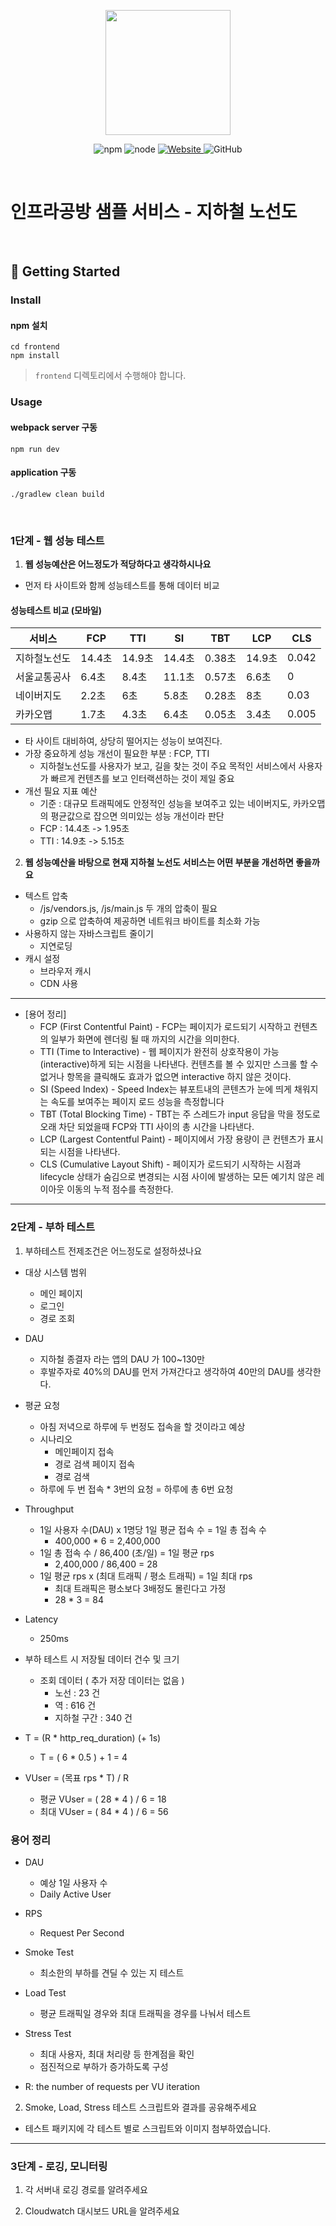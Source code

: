 <p align="center">
    <img width="200px;" src="https://raw.githubusercontent.com/woowacourse/atdd-subway-admin-frontend/master/images/main_logo.png"/>
</p>
<p align="center">
  <img alt="npm" src="https://img.shields.io/badge/npm-%3E%3D%205.5.0-blue">
  <img alt="node" src="https://img.shields.io/badge/node-%3E%3D%209.3.0-blue">
  <a href="https://edu.nextstep.camp/c/R89PYi5H" alt="nextstep atdd">
    <img alt="Website" src="https://img.shields.io/website?url=https%3A%2F%2Fedu.nextstep.camp%2Fc%2FR89PYi5H">
  </a>
  <img alt="GitHub" src="https://img.shields.io/github/license/next-step/atdd-subway-service">
</p>

<br>

# 인프라공방 샘플 서비스 - 지하철 노선도

<br>

## 🚀 Getting Started

### Install
#### npm 설치
```
cd frontend
npm install
```
> `frontend` 디렉토리에서 수행해야 합니다.

### Usage
#### webpack server 구동
```
npm run dev
```
#### application 구동
```
./gradlew clean build
```
<br>


### 1단계 - 웹 성능 테스트
1. **웹 성능예산은 어느정도가 적당하다고 생각하시나요**
* 먼저 타 사이트와 함께 성능테스트를 통해 데이터 비교
 #### 성능테스트 비교 (모바일)
|서비스|FCP|TTI|SI|TBT|LCP|CLS|
|---|---|---|---|---|---|---|
|지하철노선도|14.4초|14.9초|14.4초|0.38초|14.9초|0.042|
|서울교통공사|6.4초|8.4초|11.1초|0.57초|6.6초|0|
|네이버지도|2.2초|6초|5.8초|0.28초|8초|0.03|
|카카오맵|1.7초|4.3초|6.4초|0.05초|3.4초|0.005|
* 타 사이트 대비하여, 상당히 떨어지는 성능이 보여진다.
* 가장 중요하게 성능 개선이 필요한 부분 : FCP, TTI
  * 지하철노선도를 사용자가 보고, 길을 찾는 것이 주요 목적인 서비스에서 사용자가 빠르게 컨텐츠를 보고 인터랙션하는 것이 제일 중요
* 개선 필요 지표 예산
  * 기준 : 대규모 트래픽에도 안정적인 성능을 보여주고 있는 네이버지도, 카카오맵의 평균값으로 잡으면 의미있는 성능 개선이라 판단
  * FCP : 14.4초 -> 1.95초
  * TTI : 14.9초 -> 5.15초


2. **웹 성능예산을 바탕으로 현재 지하철 노선도 서비스는 어떤 부분을 개선하면 좋을까요**
* 텍스트 압축
  * /js/vendors.js, /js/main.js 두 개의 압축이 필요
  * gzip 으로 압축하여 제공하면 네트워크 바이트를 최소화 가능
* 사용하지 않는 자바스크립트 줄이기
  * 지연로딩
* 캐시 설정
  * 브라우저 캐시
  * CDN 사용

***
* [용어 정리]
    * FCP (First Contentful Paint) - FCP는 페이지가 로드되기 시작하고 컨텐츠의 일부가 화면에 렌더링 될 때 까지의 시간을 의미한다.
    * TTI (Time to Interactive) - 웹 페이지가 완전히 상호작용이 가능(interactive)하게 되는 시점을 나타낸다. 컨텐츠를 볼 수 있지만 스크롤 할 수 없거나 항목을 클릭해도 효과가 없으면 interactive 하지 않은 것이다.
    * SI (Speed Index) - Speed Index는 뷰포트내의 콘텐츠가 눈에 띄게 채워지는 속도를 보여주는 페이지 로드 성능을 측정합니다
    * TBT (Total Blocking Time) - TBT는 주 스레드가 input 응답을 막을 정도로 오래 차단 되었을때 FCP와 TTI 사이의 총 시간을 나타낸다.
    * LCP (Largest Contentful Paint) - 페이지에서 가장 용량이 큰 컨텐츠가 표시되는 시점을 나타낸다.
    * CLS (Cumulative Layout Shift) - 페이지가 로드되기 시작하는 시점과 lifecycle 상태가 숨김으로 변경되는 시점 사이에 발생하는 모든 예기치 않은 레이아웃 이동의 누적 점수를 측정한다.
---

### 2단계 - 부하 테스트 
1. 부하테스트 전제조건은 어느정도로 설정하셨나요
* 대상 시스템 범위
  * 메인 페이지
  * 로그인
  * 경로 조회

* DAU 
  * 지하철 종결자 라는 앱의 DAU 가 100~130만
  * 후발주자로 40%의 DAU를 먼저 가져간다고 생각하여 40만의 DAU를 생각한다.

* 평균 요청
  * 아침 저녁으로 하루에 두 번정도 접속을 할 것이라고 예상
  * 시나리오
    * 메인페이지 접속
    * 경로 검색 페이지 접속
    * 경로 검색
  * 하루에 두 번 접속 * 3번의 요청 = 하루에 총 6번 요청

* Throughput
  * 1일 사용자 수(DAU) x 1명당 1일 평균 접속 수 = 1일 총 접속 수
    * 400,000 * 6 = 2,400,000 
  * 1일 총 접속 수 / 86,400 (초/일) = 1일 평균 rps
    * 2,400,000 / 86,400 = 28
  * 1일 평균 rps x (최대 트래픽 / 평소 트래픽) = 1일 최대 rps
    * 최대 트래픽은 평소보다 3배정도 몰린다고 가정 
    * 28 * 3 = 84

* Latency 
  * 250ms

* 부하 테스트 시 저장될 데이터 건수 및 크기
  * 조회 데이터 ( 추가 저장 데이터는 없음 )
    * 노선 : 23 건
    * 역 : 616 건
    * 지하철 구간 : 340 건

* T = (R * http_req_duration) (+ 1s)
  * T = ( 6 * 0.5 ) + 1 = 4

* VUser = (목표 rps * T) / R
  * 평균 VUser = ( 28 * 4 ) / 6 = 18
  * 최대 VUser = ( 84 * 4 ) / 6 = 56


### 용어 정리
* DAU
  * 예상 1일 사용자 수
  * Daily Active User

* RPS
  * Request Per Second

* Smoke Test
  * 최소한의 부하를 견딜 수 있는 지 테스트

* Load Test
  * 평균 트래픽일 경우와 최대 트래픽을 경우를 나눠서 테스트

* Stress Test
  * 최대 사용자, 최대 처리량 등 한계점을 확인
  * 점진적으로 부하가 증가하도록 구성

* R: the number of requests per VU iteration


2. Smoke, Load, Stress 테스트 스크립트와 결과를 공유해주세요
* 테스트 패키지에 각 테스트 별로 스크립트와 이미지 첨부하였습니다.
---

### 3단계 - 로깅, 모니터링
1. 각 서버내 로깅 경로를 알려주세요

2. Cloudwatch 대시보드 URL을 알려주세요
